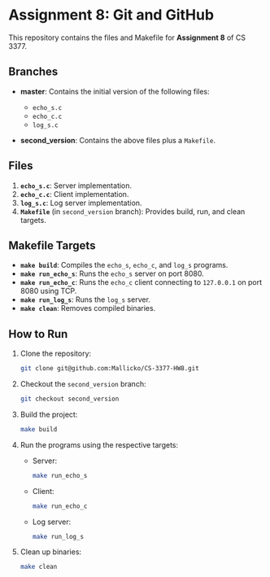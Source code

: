 # Assignment 8: Git and GitHub

This repository contains the files and Makefile for **Assignment 8** of CS 3377.

## Branches
- **master**: Contains the initial version of the following files:
  - `echo_s.c`
  - `echo_c.c`
  - `log_s.c`

- **second_version**: Contains the above files plus a `Makefile`.

## Files
1. **`echo_s.c`**: Server implementation.
2. **`echo_c.c`**: Client implementation.
3. **`log_s.c`**: Log server implementation.
4. **`Makefile`** (in `second_version` branch): Provides build, run, and clean targets.

## Makefile Targets
- **`make build`**: Compiles the `echo_s`, `echo_c`, and `log_s` programs.
- **`make run_echo_s`**: Runs the `echo_s` server on port 8080.
- **`make run_echo_c`**: Runs the `echo_c` client connecting to `127.0.0.1` on port 8080 using TCP.
- **`make run_log_s`**: Runs the `log_s` server.
- **`make clean`**: Removes compiled binaries.

## How to Run
1. Clone the repository:
   ```bash
   git clone git@github.com:Mallicko/CS-3377-HW8.git
   ```

2. Checkout the `second_version` branch:
   ```bash
   git checkout second_version
   ```

3. Build the project:
   ```bash
   make build
   ```

4. Run the programs using the respective targets:
   - Server:
     ```bash
     make run_echo_s
     ```
   - Client:
     ```bash
     make run_echo_c
     ```
   - Log server:
     ```bash
     make run_log_s
     ```

5. Clean up binaries:
   ```bash
   make clean
   ```
